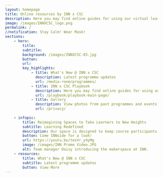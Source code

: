```yaml
---
layout: homepage
title: Online resources by INN x CSC
description: Here you may find online guides for using our virtual learning studios, green room, and a playbook of ideas for face-to-face and virtual facilitation. 
image: /images/INNXCSC_logo.png
permalink: /
//notification: Stay Calm! Wear Mask!
sections:
    - hero:
        title: 
        subtitle:   
        background: /images/INNXCSC-03.jpg
        button:
        url:
        key_highlights:
            - title: What's New @ INN x CSC
              description: Latest programme updates
              url: /media-room/programmes/
            - title: INN x CSC Playbook
              description: Here you may find online guides for using our virtual learning studios, green room, and a playbook of ideas for face-to-face and virtual facilitation.
              url: /playbook/playbook-main-page/
            - title: Gallery
              description: View photos from past programmes and events
              url: /privacy/
              
    - infopic:
        title: Reimagining Spaces to Take Learners to New Heights
        subtitle: Learning Redefined
        description: Our space is designed to keep course participants actively engaged throughout a programme. We have a makerspace for experimenting with ideas and creating prototypes, self-help snack vending machines to encourage conversations, fully customizable rooms with modular furniture and walls, and reflection pods for individual and pair work. 
        button: Come INNside for a look!
        url: https://youtu.be/texVr_y4yMg
        image: /images/INN Promo Video.JPG
        alt: Team manager Daisy introducing the makerspace at INN. 
    - resources:
        title: What's New @ INN x CSC
        subtitle: Latest programme updates
        button: View More
---
```

